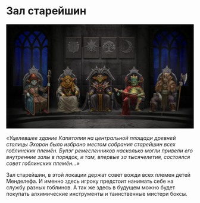 # Зал старейшин

![](images/hall.2x.png)

*«Уцелевшее здание Капитолия на центральной площади древней столицы Эхорон было избрано местом собрания старейшин всех гоблинских племён. Булэг ремесленников	 насколько могли привели его внутренние залы в порядок, и там, впервые за тысячелетия, состоялся совет гоблинских племён...»*

Зал старейшин, в этой локации держат совет вожди всех племен детей Менделефа. И именно здесь игроку предстоит нанимать себе на службу разных гоблинов. А так же здесь в будущем можно будет покупать алхимические инструменты и таинственные мистери боксы.